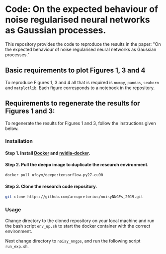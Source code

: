 # Code: On the expected behaviour of noise regularised neural networks as Gaussian processes.

This repository provides the code to reproduce the results in the paper: "On the expected behaviour of noise regularised neural networks as Gaussian processes."

## Basic requirements to plot Figures 1, 3 and 4

To reproduce Figures 1, 3 and 4 all that is required is `numpy`, `pandas`, `seaborn` and `matplotlib`. Each figure corresponds to a notebook in the repository.

## Requirements to regenerate the results for Figures 1 and 3: 

To regenerate the results for Figures 1 and 3, follow the instructions given below.

### Installation

#### Step 1. Install [Docker](https://docs.docker.com/engine/installation/) and [nvidia-docker](https://github.com/NVIDIA/nvidia-docker).

#### Step 2. Pull the deepo image to duplicate the research environment.

```bash
docker pull ufoym/deepo:tensorflow-py27-cu90
```
#### Step 3. Clone the research code repository. 
```bash
git clone https://github.com/arnupretorius/noisyNNGPs_2019.git
```

### Usage

Change directory to the cloned repository on your local machine and run the bash script `env_up.sh` to start the docker container with the correct environment.

Next change directory to `noisy_nngps`, and run the following script `run_exp.sh`.

